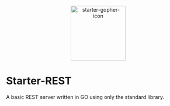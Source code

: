 <p align="center">
<img 
  src="https://res.cloudinary.com/wemakeart/image/upload/v1688938175/github/golang/starter-rest/starter-gopher_tc4mul.png"
  width=150px
  height="150px"
  alt="starter-gopher-icon"
/>
</p>

# Starter-REST

A basic REST server written in GO using only the standard library.
